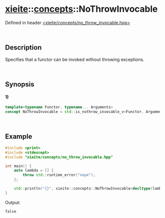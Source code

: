 # [xieite](../../xieite.md)\:\:[concepts](../../concepts.md)\:\:NoThrowInvocable
Defined in header [<xieite/concepts/no_throw_invocable.hpp>](../../../include/xieite/concepts/no_throw_invocable.hpp)

&nbsp;

## Description
Specifies that a functor can be invoked without throwing exceptions.

&nbsp;

## Synopsis
#### 1)
```cpp
template<typename Functor, typename... Arguments>
concept NoThrowInvocable = std::is_nothrow_invocable_v<Functor, Arguments...>;
```

&nbsp;

## Example
```cpp
#include <print>
#include <stdexcept>
#include "xieite/concepts/no_throw_invocable.hpp"

int main() {
    auto lambda = [] {
        throw std::runtime_error("nope");
    };

    std::println("{}", xieite::concepts::NoThrowInvocable<decltype(lambda)>);
}
```
Output:
```
false
```
